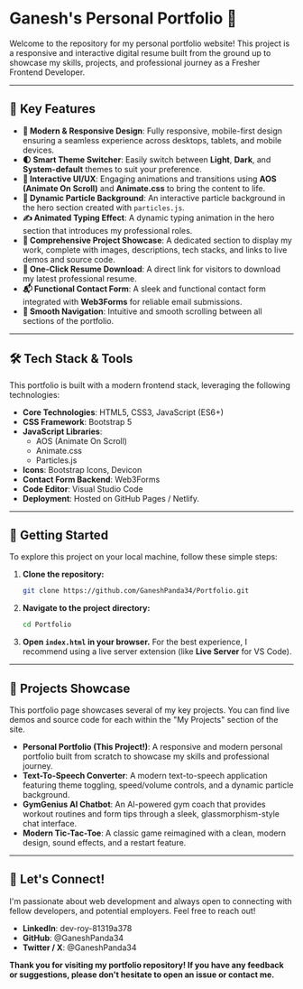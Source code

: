 # Ganesh's Personal Portfolio 🚀



Welcome to the repository for my personal portfolio website! This project is a responsive and interactive digital resume built from the ground up to showcase my skills, projects, and professional journey as a Fresher Frontend Developer.


---

## 🌟 Key Features

-   **🎨 Modern & Responsive Design**: Fully responsive, mobile-first design ensuring a seamless experience across desktops, tablets, and mobile devices.
-   **🌓 Smart Theme Switcher**: Easily switch between **Light**, **Dark**, and **System-default** themes to suit your preference.
-   **🚀 Interactive UI/UX**: Engaging animations and transitions using **AOS (Animate On Scroll)** and **Animate.css** to bring the content to life.
-   **🌌 Dynamic Particle Background**: An interactive particle background in the hero section created with `particles.js`.
-   **✍️ Animated Typing Effect**: A dynamic typing animation in the hero section that introduces my professional roles.
-   **📂 Comprehensive Project Showcase**: A dedicated section to display my work, complete with images, descriptions, tech stacks, and links to live demos and source code.
-   **📄 One-Click Resume Download**: A direct link for visitors to download my latest professional resume.
-   **📬 Functional Contact Form**: A sleek and functional contact form integrated with **Web3Forms** for reliable email submissions.
-   **📜 Smooth Navigation**: Intuitive and smooth scrolling between all sections of the portfolio.

---

## 🛠️ Tech Stack & Tools

This portfolio is built with a modern frontend stack, leveraging the following technologies:

-   **Core Technologies**: HTML5, CSS3, JavaScript (ES6+)
-   **CSS Framework**: Bootstrap 5
-   **JavaScript Libraries**:
    -   AOS (Animate On Scroll)
    -   Animate.css
    -   Particles.js
-   **Icons**: Bootstrap Icons, Devicon
-   **Contact Form Backend**: Web3Forms
-   **Code Editor**: Visual Studio Code
-   **Deployment**: Hosted on GitHub Pages / Netlify.

---

## 🚀 Getting Started

To explore this project on your local machine, follow these simple steps:

1.  **Clone the repository:**
    ```bash
    git clone https://github.com/GaneshPanda34/Portfolio.git 
    ```

2.  **Navigate to the project directory:**
    ```bash
    cd Portfolio
    ```

3.  **Open `index.html` in your browser.**
    For the best experience, I recommend using a live server extension (like **Live Server** for VS Code).

---

## 📂 Projects Showcase

This portfolio page showcases several of my key projects. You can find live demos and source code for each within the "My Projects" section of the site.

-   **Personal Portfolio (This Project!)**: A responsive and modern personal portfolio built from scratch to showcase my skills and professional journey.
-   **Text-To-Speech Converter**: A modern text-to-speech application featuring theme toggling, speed/volume controls, and a dynamic particle background.
-   **GymGenius AI Chatbot**: An AI-powered gym coach that provides workout routines and form tips through a sleek, glassmorphism-style chat interface.
-   **Modern Tic-Tac-Toe**: A classic game reimagined with a clean, modern design, sound effects, and a restart feature.

---

## 🤝 Let's Connect!

I'm passionate about web development and always open to connecting with fellow developers, and potential employers. Feel free to reach out!

-   **LinkedIn**: dev-roy-81319a378
-   **GitHub**: @GaneshPanda34
-   **Twitter / X**: @GaneshPanda34

**Thank you for visiting my portfolio repository! If you have any feedback or suggestions, please don't hesitate to open an issue or contact me.**
